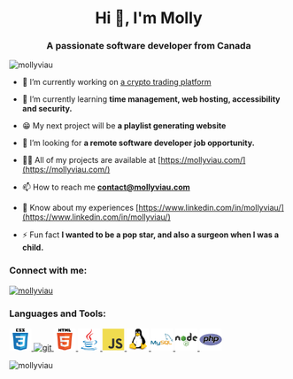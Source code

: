 <h1 align="center">Hi 👋, I'm Molly</h1>
<h3 align="center">A passionate software developer from Canada</h3>

<p align="left"> <img src="https://komarev.com/ghpvc/?username=mollyviau&label=Profile%20views&color=0e75b6&style=flat" alt="mollyviau" /> </p>

- 🔭 I’m currently working on [a crypto trading platform](https://github.com/mollyviau/crypto-trading-platform)

- 🌱 I’m currently learning **time management, web hosting, accessibility and security.**

- :grin: My next project will be **a playlist generating website**

- 🤝 I’m looking for **a remote software developer job opportunity.**

- 👨‍💻 All of my projects are available at [https://mollyviau.com/](https://mollyviau.com/)

- 📫 How to reach me **contact@mollyviau.com**

- 📄 Know about my experiences [https://www.linkedin.com/in/mollyviau/](https://www.linkedin.com/in/mollyviau/)

- ⚡ Fun fact **I wanted to be a pop star, and also a surgeon when I was a child.**

<h3 align="left">Connect with me:</h3>
<p align="left">
<a href="https://linkedin.com/in/mollyviau" target="blank"><img align="center" src="https://raw.githubusercontent.com/rahuldkjain/github-profile-readme-generator/master/src/images/icons/Social/linked-in-alt.svg" alt="mollyviau" height="30" width="40" /></a>
</p>

<h3 align="left">Languages and Tools:</h3>
<p align="left"> <a href="https://www.w3schools.com/css/" target="_blank" rel="noreferrer"> <img src="https://raw.githubusercontent.com/devicons/devicon/master/icons/css3/css3-original-wordmark.svg" alt="css3" width="40" height="40"/> </a> <a href="https://git-scm.com/" target="_blank" rel="noreferrer"> <img src="https://www.vectorlogo.zone/logos/git-scm/git-scm-icon.svg" alt="git" width="40" height="40"/> </a> <a href="https://www.w3.org/html/" target="_blank" rel="noreferrer"> <img src="https://raw.githubusercontent.com/devicons/devicon/master/icons/html5/html5-original-wordmark.svg" alt="html5" width="40" height="40"/> </a> <a href="https://www.java.com" target="_blank" rel="noreferrer"> <img src="https://raw.githubusercontent.com/devicons/devicon/master/icons/java/java-original.svg" alt="java" width="40" height="40"/> </a> <a href="https://developer.mozilla.org/en-US/docs/Web/JavaScript" target="_blank" rel="noreferrer"> <img src="https://raw.githubusercontent.com/devicons/devicon/master/icons/javascript/javascript-original.svg" alt="javascript" width="40" height="40"/> </a> <a href="https://www.linux.org/" target="_blank" rel="noreferrer"> <img src="https://raw.githubusercontent.com/devicons/devicon/master/icons/linux/linux-original.svg" alt="linux" width="40" height="40"/> </a> <a href="https://www.mysql.com/" target="_blank" rel="noreferrer"> <img src="https://raw.githubusercontent.com/devicons/devicon/master/icons/mysql/mysql-original-wordmark.svg" alt="mysql" width="40" height="40"/> </a> <a href="https://nodejs.org" target="_blank" rel="noreferrer"> <img src="https://raw.githubusercontent.com/devicons/devicon/master/icons/nodejs/nodejs-original-wordmark.svg" alt="nodejs" width="40" height="40"/> </a> <a href="https://www.php.net" target="_blank" rel="noreferrer"> <img src="https://raw.githubusercontent.com/devicons/devicon/master/icons/php/php-original.svg" alt="php" width="40" height="40"/> </a> </p>

<p><img align="center" src="https://github-readme-stats.vercel.app/api/top-langs?username=mollyviau&show_icons=true&locale=en&layout=compact" alt="mollyviau" /></p>

